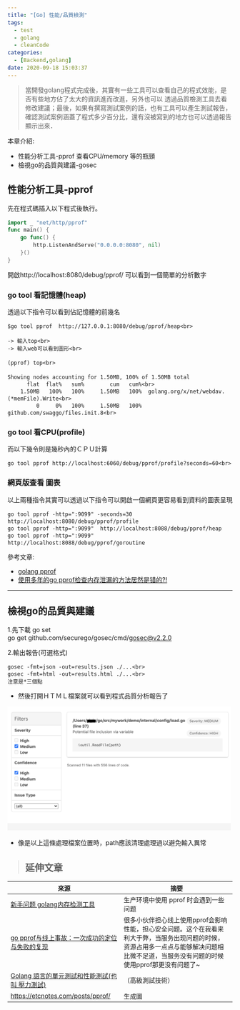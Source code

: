 ```yaml
---
title: "[Go] 性能/品質檢測"
tags:
  - test
  - golang
  - cleanCode
categories:
  - [Backend,golang]
date: 2020-09-18 15:03:37
---
```


 <blockquote class="blockquote-center">
 當開發golang程式完成後，其實有一些工具可以查看自己的程式效能，是否有些地方佔了太大的資訊進而改進，另外也可以
 透過品質檢測工具去看修改建議；最後，如果有撰寫測試案例的話，也有工具可以產生測試報告，確認測試案例涵蓋了程式多少百分比，還有沒被寫到的地方也可以透過報告顯示出來．</blockquote>


本章介紹:
- 性能分析工具-pprof 查看CPU/memory 等的瓶頸
- 檢視go的品質與建議-gosec


<!--more-->


## 性能分析工具-pprof

先在程式碼插入以下程式後執行。<br>
```go
import _ "net/http/pprof"
func main() {
	go func() {
		http.ListenAndServe("0.0.0.0:8080", nil)
	}()
}
```
開啟http://localhost:8080/debug/pprof/
可以看到一個簡單的分析數字

### go tool 看記憶體(heap)
透過以下指令可以看到佔記憶體的前幾名
```
$go tool pprof  http://127.0.0.1:8080/debug/pprof/heap<br>

-> 輸入top<br>
-> 輸入web可以看到圖形<br>

(pprof) top<br>

Showing nodes accounting for 1.50MB, 100% of 1.50MB total
      flat  flat%   sum%        cum   cum%<br>
    1.50MB   100%   100%     1.50MB   100%  golang.org/x/net/webdav.(*memFile).Write<br>
         0     0%   100%     1.50MB   100%  github.com/swaggo/files.init.8<br>
```

### go tool 看CPU(profile)
而以下幾令則是幾秒內的ＣＰＵ計算
```
go tool pprof http://localhost:6060/debug/pprof/profile?seconds=60<br>
```

### 網頁版查看 圖表
以上兩種指令其實可以透過以下指令可以開啟一個網頁更容易看到資料的圖表呈現
```
go tool pprof -http=":9099" -seconds=30 http://localhost:8080/debug/pprof/profile
go tool pprof -http=":9099"  http://localhost:8088/debug/pprof/heap
go tool pprof -http=":9099"  http://localhost:8088/debug/pprof/goroutine

```

參考文章:<br>
- [golang pprof](https://lrita.github.io/2017/05/26/golang-memory-pprof/ "golang pprof")<br>
- [使用多年的go pprof检查内存泄漏的方法居然是错的?!](https://colobu.com/2019/08/20/use-pprof-to-compare-go-memory-usage/ "使用多年的go pprof检查内存泄漏的方法居然是错的?!")<br>


-------------------------------

## 檢視go的品質與建議
1.先下載 go set<br>
go get github.com/securego/gosec/cmd/gosec@v2.2.0
<br>

2.輸出報告(可選格式)<br>
```
gosec -fmt=json -out=results.json ./...<br>
gosec -fmt=html -out=results.html ./...<br> 
注意是*三個點
```
- 然後打開ＨＴＭＬ檔案就可以看到程式品質分析報告了
<img src="/images/gosec.png" width="500px" />

- 像是以上這條處理檔案位置時，path應該清理處理過以避免輸入異常









> ## 延伸文章 

|  來源 |  摘要 |
| ------------ | ------------ |
|[新手问题 golang内存检测工具](https://gocn.vip/topics/250 "新手问题 golang内存检测工具")   | 生产环境中使用 pprof 时会遇到一些问题  |
|  [go pprof与线上事故：一次成功的定位与失败的复现](https://www.jianshu.com/p/21b53f061a0a "go pprof与线上事故：一次成功的定位与失败的复现") |  很多小伙伴担心线上使用pprof会影响性能，担心安全问题。这个在我看来利大于弊，当服务出现问题的时候，资源占用多一点点与能够解决问题相比微不足道，当服务没有问题的时候使用pprof那更没有问题了~ |
| [Golang 語言的單元測試和性能測試(也叫 壓力測試)](https://www.itdaan.com/tw/c8c0ed4d4e43c2a0d6a2917232d6499b "Golang 語言的單元測試和性能測試(也叫 壓力測試)")  |  （高級測試技術） |
|  https://etcnotes.com/posts/pprof/ | 生成圖   |